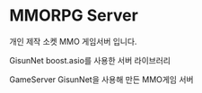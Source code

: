 # MMORPG Server
개인 제작 소켓 MMO 게임서버 입니다.

GisunNet
boost.asio를 사용한 서버 라이브러리

GameServer
GisunNet을 사용해 만든 MMO게임 서버
